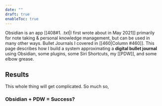 ```yaml
---
date: ""
draft: true
enableToc: true
---
```

Obsidian is an app [[408#1. .txt|I first wrote about in May 2021]] primarily for note taking & personal knowledge management, but can be used in many other ways. Bullet Journals I covered in [[460|Column #460]]. This page describes how I build a system approximating a **digital bullet journal** using Obsidian, some plugins, some Siri Shortcuts, my [[PDW]], and some elbow grease.
## Results
This whole thing will get complicated. So much so, 
### Obsidian + PDW = Success?

